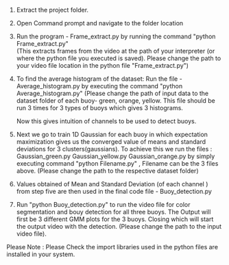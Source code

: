 1. Extract the project folder.

2. Open Command prompt and navigate to the folder location

3. Run the program - Frame_extract.py by running the command "python Frame_extract.py"           
   (This extracts frames from the video at the path of your interpreter (or where the python file you executed is saved).
    Please change the path to your video file location in the python file "Frame_extract.py")

4. To find the average histogram of the dataset: 
   Run the file - Average_histogram.py by executing the command "python Average_histogram.py"
   (Please change the path of input data to the dataset folder of each buoy- green, orange, yellow.
   This file should be run 3 times for 3 types of buoys which gives 3 histograms.

   Now this gives intuition of channels to be used to detect buoys.

5. Next we go to train 1D Gaussian for each buoy in which expectation maximization gives us the converged value of means      and standard deviations for 3 clusters(gaussians).
   To achieve this we run the files : Gaussian_green.py
				      Gaussian_yellow.py
                                      Gaussian_orange.py
   by simply executing command "python Filename.py" , Filename can be  the 3 files above.
   (Please change the path to the respective dataset folder) 

6. Values obtained of Mean and Standard Deviation (of each channel ) from step five are then used in the final code file -    Buoy_detection.py
7. Run "python Buoy_detection.py" to run the video file for color segmentation and bouy detection for all three buoys.
   The Output will first be 3 different  GMM plots for the 3 buoys. Closing which will start the output video with the    detection.
   (Please change the path to the input video file). 

Please Note : Please Check the import libraries used in the python files are installed in your system.